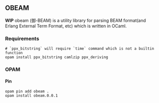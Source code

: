 OBEAM
-
**WIP**
obeam (御-BEAM) is a utility library for parsing BEAM format(and Erlang External Term Format, etc) which is written in OCaml.

### Requirements
```
# `ppx_bitstring` will require `time` command which is not a builtin function
opam install ppx_bitstring camlzip ppx_deriving
```

### OPAM
#### Pin
```
opam pin add obeam .
opam install obeam.0.0.1
```
